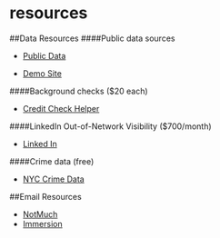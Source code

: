 resources
==========

##Data Resources
####Public data sources  

* [Public Data](http://publicdata.com)
  
* [Demo Site](http://demo.publicdata.com>)

####Background checks ($20 each)  

* [Credit Check Helper](http://www.experian.com/connect/credit-check/how-to-run-a-credit-check-on-a-customer.html)

####LinkedIn Out-of-Network Visibility ($700/month)

* [Linked In](http://www.linkedin.com/mnyfe/subscriptionv2?family=talent)

####Crime data (free)

* [NYC Crime Data](http://www.nyc.gov/html/nypd/html/analysis_and_planning/historical_nyc_crime_data.shtml)

##Email Resources

* [NotMuch](http://notmuchmail.org/)
* [Immersion](https://immersion.media.mit.edu/)